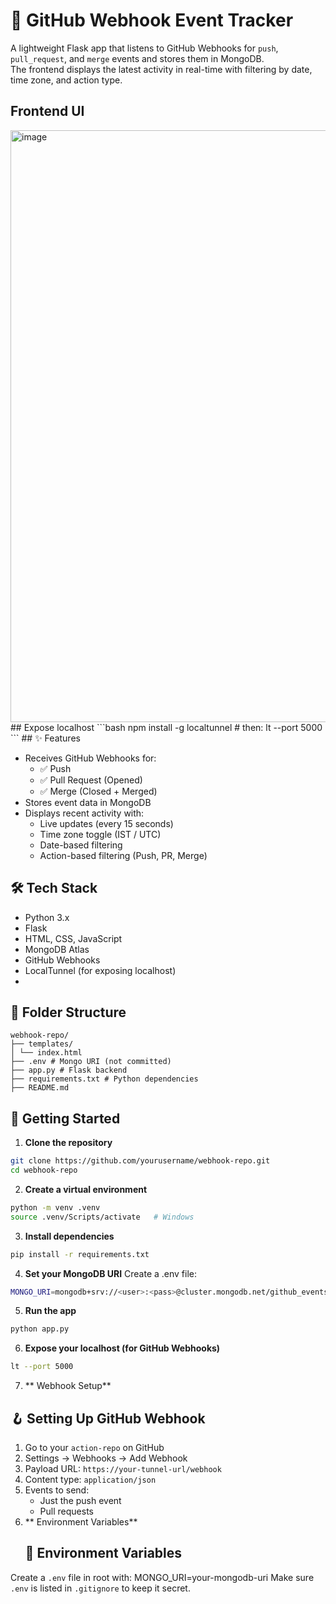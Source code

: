 # 📡 GitHub Webhook Event Tracker

A lightweight Flask app that listens to GitHub Webhooks for `push`, `pull_request`, and `merge` events and stores them in MongoDB.  
The frontend displays the latest activity in real-time with filtering by date, time zone, and action type.
## Frontend UI
<img width="1773" height="947" alt="image" src="https://github.com/user-attachments/assets/4c474fd9-771f-4338-a545-c029ba89cb7a" />
 ## Expose localhost
 ```bash
npm install -g localtunnel
# then:
lt --port 5000
```
## ✨ Features

- Receives GitHub Webhooks for:
  - ✅ Push
  - ✅ Pull Request (Opened)
  - ✅ Merge (Closed + Merged)
- Stores event data in MongoDB
- Displays recent activity with:
  - Live updates (every 15 seconds)
  - Time zone toggle (IST / UTC)
  - Date-based filtering
  - Action-based filtering (Push, PR, Merge)
## 🛠 Tech Stack
- Python 3.x
- Flask
- HTML, CSS, JavaScript
- MongoDB Atlas
- GitHub Webhooks
- LocalTunnel (for exposing localhost)
- 

## 📁 Folder Structure
```
webhook-repo/
├── templates/
│ └── index.html
├── .env # Mongo URI (not committed)
├── app.py # Flask backend
├── requirements.txt # Python dependencies
├── README.md
```
## 🚀 Getting Started

1. **Clone the repository**
```bash
git clone https://github.com/yourusername/webhook-repo.git
cd webhook-repo

```
2. **Create a virtual environment**
```bash
python -m venv .venv
source .venv/Scripts/activate   # Windows
```
3. **Install dependencies**
```bash
pip install -r requirements.txt
```
4. **Set your MongoDB URI**
   Create a .env file:
```bash
MONGO_URI=mongodb+srv://<user>:<pass>@cluster.mongodb.net/github_events
```
5. **Run the app**
```bash
python app.py
```
6. **Expose your localhost (for GitHub Webhooks)**
```bash
lt --port 5000
```
7. ** Webhook Setup**
## 🪝 Setting Up GitHub Webhook

1. Go to your `action-repo` on GitHub
2. Settings → Webhooks → Add Webhook
3. Payload URL: `https://your-tunnel-url/webhook`
4. Content type: `application/json`
5. Events to send:
   - Just the push event
   - Pull requests
8. ** Environment Variables**
   ## 🔐 Environment Variables

Create a `.env` file in root with:
MONGO_URI=your-mongodb-uri
Make sure `.env` is listed in `.gitignore` to keep it secret.


